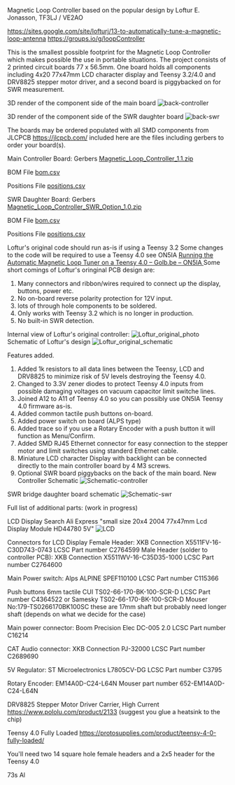 Magnetic Loop Controller based on the popular design by Loftur E. Jonasson, TF3LJ / VE2AO

https://sites.google.com/site/lofturj/13-to-automatically-tune-a-magnetic-loop-antenna
https://groups.io/g/loopController

This is the smallest possible footprint for the Magnetic Loop Controller which makes possible the use in portable situations.
The project consists of 2 printed circuit boards 77 x 56.5mm. One board holds all components including 4x20 77x47mm LCD character display and Teensy 3.2/4.0 and DRV8825 stepper motor driver, and a second board is piggybacked on for SWR measurement.


3D render of the component side of the main board 
![back-controller](https://github.com/user-attachments/assets/704977f6-1064-4351-9973-b99f6377c656)

3D render of the component side of the SWR daughter board 
![back-swr](https://github.com/user-attachments/assets/84016753-d76d-4f4f-b516-e0196b1b96ee)

The boards may be ordered populated with all SMD components from JLCPCB https://jlcpcb.com/ included here are the files including gerbers to order your board(s). 

Main Controller Board:
Gerbers
[Magnetic_Loop_Controller_1.1.zip](https://github.com/user-attachments/files/19400147/Magnetic_Loop_Controller_1.1.zip)


BOM File
[bom.csv](https://github.com/user-attachments/files/19400008/bom.csv)

Positions File
[positions.csv](https://github.com/user-attachments/files/19400253/positions.csv)



SWR Daughter Board:
Gerbers
[Magnetic_Loop_Controller_SWR_Option_1.0.zip](https://github.com/user-attachments/files/19380380/Magnetic_Loop_Controller_SWR_Option_1.0.zip)

BOM File
[bom.csv](https://github.com/user-attachments/files/19380385/bom.csv)

Positions File
[positions.csv](https://github.com/user-attachments/files/19380386/positions.csv)

Loftur's original code should run as-is if using a Teensy 3.2
Some changes to the code will be required to use a Teensy 4.0 see ON5IA [Running the Automatic Magnetic Loop Tuner on a Teensy 4.0 – Golb.be – ON5IA  ](https://www.golb.be/running-the-automatic-magnetic-loop-tuner-on-a-teensy-4-0/)
Some short comings of Loftur's oringinal PCB design are:
1. Many connectors and ribbon/wires required to connect up the display, buttons, power etc.
2. No on-board reverse polarity protection for 12V input.
3. lots of through hole components to be soldered.
4. Only works with Teensy 3.2 which is no longer in production.
5. No built-in SWR detection.

Internal view of Loftur's original controller:
![Loftur_original_photo](https://github.com/user-attachments/assets/ed87f680-dc14-40b1-ac3b-0c79518e38c2)
Schematic of Loftur's design
![Loftur_original_schematic](https://github.com/user-attachments/assets/27cbc087-f75f-40cc-ab1e-b2943080d432)


Features added.
1. Added 1k resistors to all data lines between the Teensy, LCD and DRV8825 to minimize risk of 5V levels destroying the Teensy 4.0.
2. Changed to 3.3V zener diodes to protect Teensy 4.0 inputs from possible damaging voltages on vacuum capacitor limit switche lines.
3. Joined A12 to A11 of Teensy 4.0 so you can possibly use ON5IA Teensy 4.0 firmware as-is.
4. Added common tactile push buttons on-board.
5. Added power switch on board (ALPS type)
6. Added trace so if you use a Rotary Encoder with a push button it will function as Menu/Confirm.
7. Added SMD RJ45 Ethernet connector for easy connection to the stepper motor and limit switches using standerd Ethernet cable.
8. Miniature LCD character Display with backlight can be connected directly to the main controller board by 4 M3 screws.
9. Optional SWR board piggybacks on the back of the main board.
New Controller Schematic
![Schematic-controller](https://github.com/user-attachments/assets/72d82677-31e2-4d0c-af53-aab60de28600)

SWR bridge daughter board schematic
![Schematic-swr](https://github.com/user-attachments/assets/c450c20a-d48b-4b8d-a5e6-4497ec0cff0e)



Full list of additional parts: (work in progress)

LCD Display
Search Ali Express "small size 20x4 2004 77x47mm Lcd Display Module HD44780 5V"
![LCD](https://github.com/user-attachments/assets/617c22e9-360b-4e16-842f-a926fce3d058)

Connectors for LCD Display
Female Header:  XKB Connection X5511FV-16-C30D743-0743 LCSC Part number C2764599 
Male Header (solder to controller PCB): XKB Connection X5511WV-16-C35D35-1000 LCSC Part number C2764600

Main Power switch: Alps ALPINE SPEF110100 LCSC Part number C115366

Push buttons 6mm tactile CUI TS02-66-170-BK-100-SCR-D LCSC Part number C4364522 or Samesky TS02-66-170-BK-100-SCR-D Mouser No:179-TS0266170BK100SC these are 17mm shaft but probably need longer shaft (depends on what we decide for the case)

Main power connector: Boom Precision Elec DC-005 2.0 LCSC Part number C16214 

CAT Audio connector: XKB Connection PJ-32000 LCSC Part number C2689690

5V Regulator: ST Microelectronics L7805CV-DG LCSC Part number C3795

Rotary Encoder: EM14A0D-C24-L64N Mouser part number  652-EM14A0D-C24-L64N

DRV8825 Stepper Motor Driver Carrier, High Current https://www.pololu.com/product/2133 (suggest you glue a heatsink to the chip)

Teensy 4.0 Fully Loaded https://protosupplies.com/product/teensy-4-0-fully-loaded/

You'll need two 14 square hole female headers and a 2x5 header for the Teensy 4.0




73s Al
